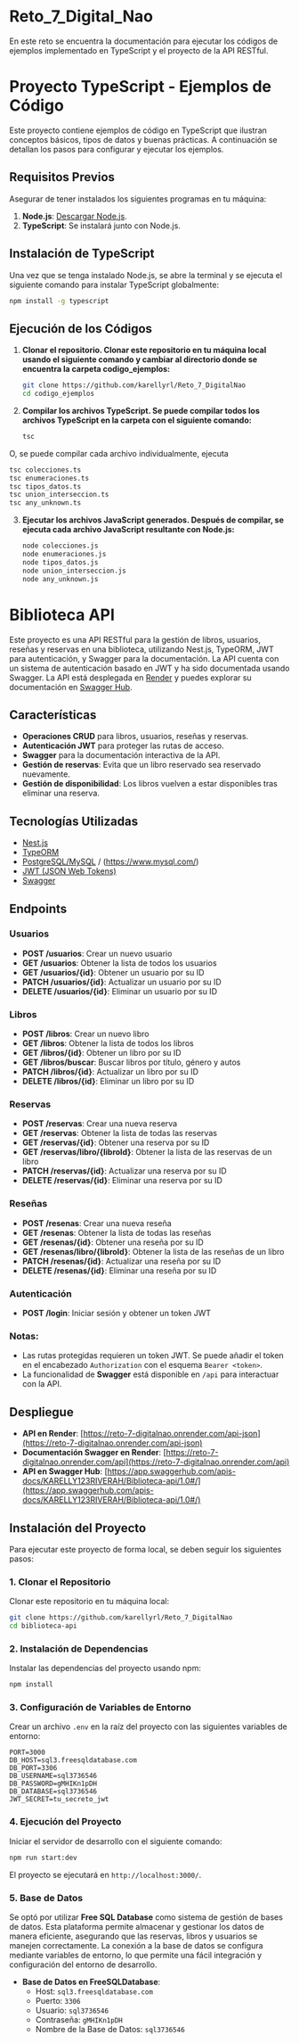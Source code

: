 # Reto_7_Digital_Nao
En este reto se encuentra la documentación para ejecutar los códigos de ejemplos implementado en TypeScript y el proyecto de la API RESTful.

# Proyecto TypeScript - Ejemplos de Código

Este proyecto contiene ejemplos de código en TypeScript que ilustran conceptos básicos, tipos de datos y buenas prácticas. A continuación se detallan los pasos para configurar y ejecutar los ejemplos.

## Requisitos Previos

Asegurar de tener instalados los siguientes programas en tu máquina:

1. **Node.js**: [Descargar Node.js](https://nodejs.org/).
2. **TypeScript**: Se instalará junto con Node.js.

## Instalación de TypeScript

Una vez que se tenga instalado Node.js, se abre la terminal y se ejecuta el siguiente comando para instalar TypeScript globalmente:

```bash
npm install -g typescript
```

## Ejecución de los Códigos

1. **Clonar el repositorio. Clonar este repositorio en tu máquina local usando el siguiente comando y cambiar al directorio donde se encuentra la carpeta codigo_ejemplos:**

   ```bash
   git clone https://github.com/karellyrl/Reto_7_DigitalNao
   cd codigo_ejemplos
   ```

2. **Compilar los archivos TypeScript. Se puede compilar todos los archivos TypeScript en la carpeta con el siguiente comando:**

   ```bash
   tsc 
   ```
O, se puede compilar cada archivo individualmente, ejecuta
   ```bash
   tsc colecciones.ts
   tsc enumeraciones.ts
   tsc tipos_datos.ts
   tsc union_interseccion.ts
   tsc any_unknown.ts
   ```
3. **Ejecutar los archivos JavaScript generados. Después de compilar, se ejecuta cada archivo JavaScript resultante con Node.js:**

   ```bash
   node colecciones.js
   node enumeraciones.js
   node tipos_datos.js
   node union_interseccion.js
   node any_unknown.js
   ```

# Biblioteca API
Este proyecto es una API RESTful para la gestión de libros, usuarios, reseñas y reservas en una biblioteca, utilizando Nest.js, TypeORM, JWT para autenticación, y Swagger para la documentación. La API cuenta con un sistema de autenticación basado en JWT y ha sido documentada usando Swagger. La API está desplegada en [Render](https://reto-7-digitalnao.onrender.com/api-json) y puedes explorar su documentación en [Swagger Hub](https://app.swaggerhub.com/apis-docs/KARELLY123RIVERAH/Biblioteca-api/1.0#/).

## Características

- **Operaciones CRUD** para libros, usuarios, reseñas y reservas.
- **Autenticación JWT** para proteger las rutas de acceso.
- **Swagger** para la documentación interactiva de la API.
- **Gestión de reservas**: Evita que un libro reservado sea reservado nuevamente.
- **Gestión de disponibilidad**: Los libros vuelven a estar disponibles tras eliminar una reserva.

## Tecnologías Utilizadas

- [Nest.js](https://nestjs.com/)
- [TypeORM](https://typeorm.io/)
- [PostgreSQL/MySQL](https://www.postgresql.org/) / (https://www.mysql.com/)
- [JWT (JSON Web Tokens)](https://jwt.io/)
- [Swagger](https://swagger.io/)

## Endpoints

### Usuarios

- **POST /usuarios**: Crear un nuevo usuario
- **GET /usuarios**: Obtener la lista de todos los usuarios
- **GET /usuarios/{id}**: Obtener un usuario por su ID
- **PATCH /usuarios/{id}**: Actualizar un usuario por su ID
- **DELETE /usuarios/{id}**: Eliminar un usuario por su ID

### Libros

- **POST /libros**: Crear un nuevo libro
- **GET /libros**: Obtener la lista de todos los libros
- **GET /libros/{id}**: Obtener un libro por su ID
- **GET /libros/buscar**: Buscar libros por título, género y autos
- **PATCH /libros/{id}**: Actualizar un libro por su ID
- **DELETE /libros/{id}**: Eliminar un libro por su ID

### Reservas

- **POST /reservas**: Crear una nueva reserva
- **GET /reservas**: Obtener la lista de todas las reservas
- **GET /reservas/{id}**: Obtener una reserva por su ID
- **GET /reservas/libro/{libroId}**: Obtener la lista de las reservas de un libro
- **PATCH /reservas/{id}**: Actualizar una reserva por su ID
- **DELETE /reservas/{id}**: Eliminar una reserva por su ID

### Reseñas

- **POST /resenas**: Crear una nueva reseña
- **GET /resenas**: Obtener la lista de todas las reseñas
- **GET /resenas/{id}**: Obtener una reseña por su ID
- **GET /resenas/libro/{libroId}**: Obtener la lista de las reseñas de un libro
- **PATCH /resenas/{id}**: Actualizar una reseña por su ID
- **DELETE /resenas/{id}**: Eliminar una reseña por su ID

### Autenticación

- **POST /login**: Iniciar sesión y obtener un token JWT

### Notas:
- Las rutas protegidas requieren un token JWT. Se puede añadir el token en el encabezado `Authorization` con el esquema `Bearer <token>`.
- La funcionalidad de **Swagger** está disponible en `/api` para interactuar con la API.

## Despliegue

- **API en Render**: [https://reto-7-digitalnao.onrender.com/api-json](https://reto-7-digitalnao.onrender.com/api-json)
- **Documentación Swagger en Render**: [https://reto-7-digitalnao.onrender.com/api](https://reto-7-digitalnao.onrender.com/api)
- **API en Swagger Hub**: [https://app.swaggerhub.com/apis-docs/KARELLY123RIVERAH/Biblioteca-api/1.0#/](https://app.swaggerhub.com/apis-docs/KARELLY123RIVERAH/Biblioteca-api/1.0#/)

## Instalación del Proyecto

Para ejecutar este proyecto de forma local, se deben seguir los siguientes pasos:

### 1. Clonar el Repositorio

Clonar este repositorio en tu máquina local:

```bash
git clone https://github.com/karellyrl/Reto_7_DigitalNao
cd biblioteca-api
```
### 2. Instalación de Dependencias

Instalar las dependencias del proyecto usando npm:

```bash
npm install
```

### 3. Configuración de Variables de Entorno

Crear un archivo `.env` en la raíz del proyecto con las siguientes variables de entorno:

```
PORT=3000
DB_HOST=sql3.freesqldatabase.com
DB_PORT=3306
DB_USERNAME=sql3736546
DB_PASSWORD=gMHIKn1pDH
DB_DATABASE=sql3736546
JWT_SECRET=tu_secreto_jwt
```

### 4. Ejecución del Proyecto

Iniciar el servidor de desarrollo con el siguiente comando:

```bash
npm run start:dev
```

El proyecto se ejecutará en `http://localhost:3000/`.

### 5. Base de Datos
Se optó por utilizar **Free SQL Database** como sistema de gestión de bases de datos. Esta plataforma permite almacenar y gestionar los datos de manera eficiente, asegurando que las reservas, libros y usuarios se manejen correctamente. La conexión a la base de datos se configura mediante variables de entorno, lo que permite una fácil integración y configuración del entorno de desarrollo.

- **Base de Datos en FreeSQLDatabase**:
  - Host: `sql3.freesqldatabase.com`
  - Puerto: `3306`
  - Usuario: `sql3736546`
  - Contraseña: `gMHIKn1pDH`
  - Nombre de la Base de Datos: `sql3736546`

